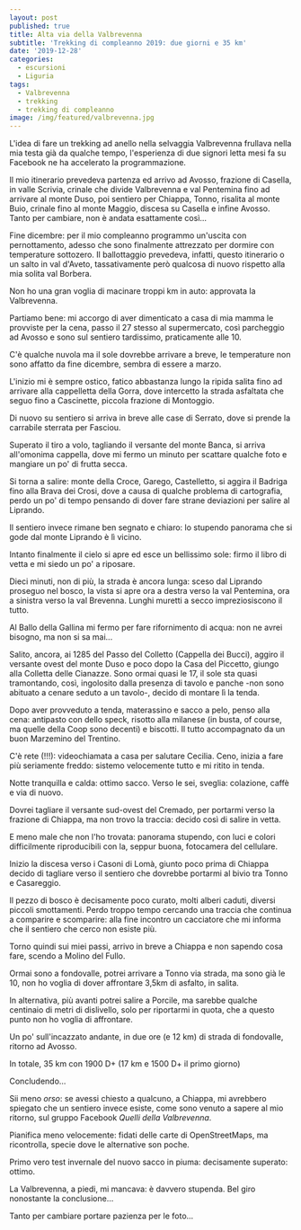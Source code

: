```yaml
---
layout: post
published: true
title: Alta via della Valbrevenna
subtitle: 'Trekking di compleanno 2019: due giorni e 35 km'
date: '2019-12-28'
categories:
  - escursioni
  - Liguria
tags:
  - Valbrevenna
  - trekking
  - trekking di compleanno
image: /img/featured/valbrevenna.jpg
---
```


L'idea di fare un trekking ad anello nella selvaggia Valbrevenna frullava nella mia testa già da qualche tempo, l'esperienza di due signori letta mesi fa su Facebook ne ha accelerato la programmazione.

Il mio itinerario prevedeva partenza ed arrivo ad Avosso, frazione di Casella, in valle Scrivia, crinale che divide Valbrevenna e val Pentemina fino ad arrivare al monte Duso, poi sentiero per Chiappa, Tonno, risalita al monte Buio, crinale fino al monte Maggio, discesa su Casella e infine Avosso. Tanto per cambiare, non è andata esattamente così...

Fine dicembre: per il mio compleanno programmo un'uscita con pernottamento, adesso che sono finalmente attrezzato per dormire con temperature sottozero.
Il ballottaggio prevedeva, infatti, questo itinerario o un salto in val d'Aveto, tassativamente però qualcosa di nuovo rispetto alla mia solita val Borbera.

Non ho una gran voglia di macinare troppi km in auto: approvata la Valbrevenna.

Partiamo bene: mi accorgo di aver dimenticato a casa di mia mamma le provviste per la cena, passo il 27 stesso al supermercato, così parcheggio ad Avosso e sono sul sentiero tardissimo, praticamente alle 10.

C'è qualche nuvola ma il sole dovrebbe arrivare a breve, le temperature non sono affatto da fine dicembre, sembra di essere a marzo.

L'inizio mi è sempre ostico, fatico abbastanza lungo la ripida salita fino ad arrivare alla cappelletta della Gorra, dove intercetto la strada asfaltata che seguo fino a Cascinette, piccola frazione di Montoggio.

Di nuovo su sentiero si arriva in breve alle case di Serrato, dove si prende la carrabile sterrata per Fasciou.

Superato il tiro a volo, tagliando il versante del monte Banca, si arriva all'omonima cappella, dove mi fermo un minuto per scattare qualche foto e mangiare un po' di frutta secca.

Si torna a salire: monte della Croce, Garego, Castelletto, si aggira il Badriga fino alla Brava dei Crosi, dove a causa di qualche problema di cartografia, perdo un po' di tempo pensando di dover fare strane deviazioni per salire al Liprando.

Il sentiero invece rimane ben segnato e chiaro: lo stupendo panorama che si gode dal monte Liprando è lì vicino.

Intanto finalmente il cielo si apre ed esce un bellissimo sole: firmo il libro di vetta e mi siedo un po' a riposare.

Dieci minuti, non di più, la strada è ancora lunga: sceso dal Liprando proseguo nel bosco, la vista si apre ora a destra verso la val Pentemina, ora a sinistra verso la val Brevenna. Lunghi muretti a secco impreziosiscono il tutto.

Al Ballo della Gallina mi fermo per fare rifornimento di acqua: non ne avrei bisogno, ma non si sa mai...

Salito, ancora, ai 1285 del Passo del Colletto (Cappella dei Bucci), aggiro il versante ovest del monte Duso e poco dopo la Casa del Piccetto, giungo alla Colletta delle Cianazze. Sono ormai quasi le 17, il sole sta quasi tramontando, così, ingolosito dalla presenza di tavolo e panche -non sono abituato a cenare seduto a un tavolo-, decido di montare lì la tenda.

Dopo aver provveduto a tenda, materassino e sacco a pelo, penso alla cena:  antipasto con dello speck, risotto alla milanese (in busta, of course, ma quelle della Coop sono decenti) e biscotti. Il tutto accompagnato da un buon Marzemino del Trentino.

C'è rete (!!!): videochiamata a casa per salutare Cecilia. Ceno, inizia a fare più seriamente freddo: sistemo velocemente tutto e mi ritito in tenda.

Notte tranquilla e calda: ottimo sacco. Verso le sei, sveglia: colazione, caffè e via di nuovo.

Dovrei tagliare il versante sud-ovest del Cremado, per portarmi verso la frazione di Chiappa, ma non trovo la traccia: decido così di salire in vetta.

E meno male che non l'ho trovata: panorama stupendo, con luci e colori difficilmente riproducibili con la, seppur buona, fotocamera del cellulare.

Inizio la discesa verso i Casoni di Lomà, giunto poco prima di Chiappa decido di tagliare verso il sentiero che dovrebbe portarmi al bivio tra Tonno e Casareggio.

Il pezzo di bosco è decisamente poco curato, molti alberi caduti, diversi piccoli smottamenti. Perdo troppo tempo cercando una traccia che continua a comparire e scomparire: alla fine incontro un cacciatore che mi informa che il sentiero che cerco non esiste più.

Torno quindi sui miei passi, arrivo in breve a Chiappa e non sapendo cosa fare, scendo a Molino del Fullo.

Ormai sono a fondovalle, potrei arrivare a Tonno via strada, ma sono già le 10, non ho voglia di dover affrontare 3,5km di asfalto, in salita.

In alternativa, più avanti potrei salire a Porcile, ma sarebbe qualche centinaio di metri di dislivello, solo per riportarmi in quota, che a questo punto non ho voglia di affrontare.

Un po' sull'incazzato andante, in due ore (e 12 km) di strada di fondovalle, ritorno ad Avosso.

In totale, 35 km con 1900 D+ (17 km e 1500 D+ il primo giorno)

Concludendo...

Sii meno *orso*: se avessi chiesto a qualcuno, a Chiappa, mi avrebbero spiegato che un sentiero invece esiste, come sono venuto a sapere al mio ritorno, sul gruppo Facebook *Quelli della Valbrevenna*.

Pianifica meno velocemente: fidati delle carte di OpenStreetMaps, ma ricontrolla, specie dove le alternative son poche.

Primo vero test invernale del nuovo sacco in piuma: decisamente superato: ottimo.

La Valbrevenna, a piedi, mi mancava: è davvero stupenda. Bel giro nonostante la conclusione...


Tanto per cambiare portare pazienza per le foto...
